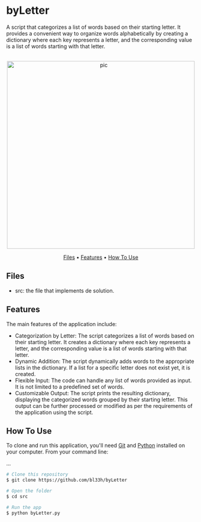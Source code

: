 # byLetter
A script that categorizes a list of words based on their starting letter. It provides a convenient way to organize words alphabetically by creating a dictionary where each key represents a letter, and the corresponding value is a list of words starting with that letter.

<p align="center">
  <br>
  <img src="https://usagif.com/wp-content/uploads/gify/9-alphabet-lore-magic.gif" alt="pic" width="500">
  <br>
</p>
<p align="center" >
  <a href="#Files">Files</a> •
  <a href="#Features">Features</a> •
  <a href="#how-to-use">How To Use</a> 
</p>

## Files

- src: the file that implements de solution.

## Features
The main features of the application include:
- Categorization by Letter: The script categorizes a list of words based on their starting letter. It creates a dictionary where each key represents a letter, and the corresponding value is a list of words starting with that letter.
- Dynamic Addition: The script dynamically adds words to the appropriate lists in the dictionary. If a list for a specific letter does not exist yet, it is created.
- Flexible Input: The code can handle any list of words provided as input. It is not limited to a predefined set of words.
- Customizable Output: The script prints the resulting dictionary, displaying the categorized words grouped by their starting letter. This output can be further processed or modified as per the requirements of the application using the script.


## How To Use
To clone and run this application, you'll need [Git](https://git-scm.com) and [Python](https://www.python.org/downloads/) installed on your computer. From your command line:

...
```bash
# Clone this repository
$ git clone https://github.com/bl33h/byLetter

# Open the folder
$ cd src

# Run the app
$ python byLetter.py

```
